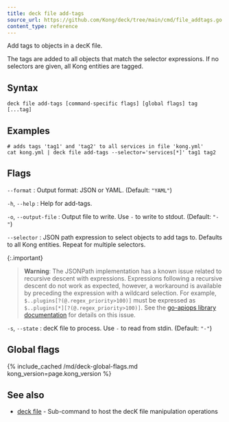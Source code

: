 ```yaml
---
title: deck file add-tags
source_url: https://github.com/Kong/deck/tree/main/cmd/file_addtags.go
content_type: reference
---
```


Add tags to objects in a decK file.

The tags are added to all objects that match the selector expressions. If no
selectors are given, all Kong entities are tagged.

## Syntax

```
deck file add-tags [command-specific flags] [global flags] tag [...tag]
```

## Examples

```
# adds tags 'tag1' and 'tag2' to all services in file 'kong.yml'
cat kong.yml | deck file add-tags --selector='services[*]' tag1 tag2
```

## Flags

`--format`
:  Output format: JSON or YAML. (Default: `"YAML"`)

`-h`, `--help`
:  Help for add-tags.

`-o`, `--output-file`
:  Output file to write. Use `-` to write to stdout. (Default: `"-"`)

`--selector`
:  JSON path expression to select objects to add tags to. 
Defaults to all Kong entities. Repeat for multiple selectors.

{:.important}
> **Warning**: The JSONPath implementation has a known issue related to 
recursive descent with expressions. Expressions following a recursive
descent do not work as expected, however, a workaround is available by preceding the
expression with a wildcard selection. For example, `$..plugins[?(@.regex_priority>100)]` must
be expressed as `$..plugins[*][?(@.regex_priority>100)]`. See the 
[go-apiops library documentation](https://github.com/Kong/go-apiops/blob/main/docs/README.md#notes) 
for details on this issue.

`-s`, `--state`
:  decK file to process. Use `-` to read from stdin. (Default: `"-"`)

## Global flags

{% include_cached /md/deck-global-flags.md kong_version=page.kong_version %}

## See also

* [deck file](/deck/{{page.kong_version}}/reference/deck_file)	 - Sub-command to host the decK file manipulation operations

